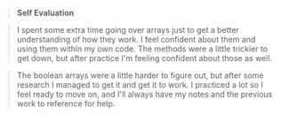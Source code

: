 > **Self Evaluation** 

>I spent some extra time going over arrays just to get a better understanding of how they work. I feel confident about them and using them within my own code. The methods were a little trickier to get down, but after practice I'm feeling confident about those as well. 

> The boolean arrays were a little harder to figure out, but after some research I managed to get it and get it to work. I practiced a lot so I feel ready to move on, and I'll always have my notes and the previous work to reference for help. 

>